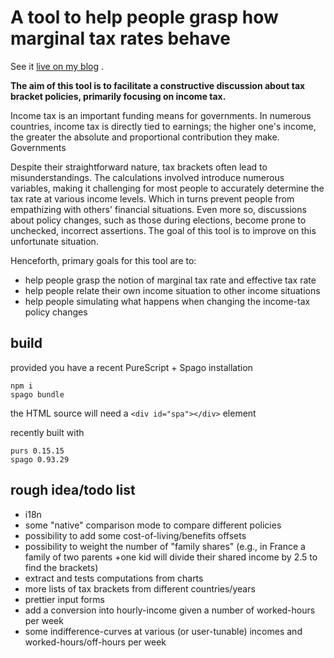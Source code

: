 # A tool to help people grasp how marginal tax rates behave

See it [live on my blog](https://dicioccio.fr/marginal-taxrate.html) .

**The aim of this tool is to facilitate a constructive discussion about tax bracket policies, primarily focusing on income tax.**

Income tax is an important funding means for governments.  In numerous
countries, income tax is directly tied to earnings; the higher one's income,
the greater the absolute and proportional contribution they make.  Governments

Despite their straightforward nature, tax brackets often lead to
misunderstandings. The calculations involved introduce numerous variables,
making it challenging for most people to accurately determine the tax rate at
various income levels. Which in turns prevent people from empathizing with
others' financial situations. Even more so, discussions about policy changes,
such as those during elections, become prone to unchecked, incorrect
assertions. The goal of this tool is to improve on this unfortunate situation.

Henceforth, primary goals for this tool are to:
- help people grasp the notion of marginal tax rate and effective tax rate
- help people relate their own income situation to other income situations
- help people simulating what happens when changing the income-tax policy changes

## build

provided you have a recent PureScript + Spago installation

```console
npm i
spago bundle
```

the HTML source will need a `<div id="spa"></div>` element

recently built with

```
purs 0.15.15
spago 0.93.29
```

## rough idea/todo list

- i18n
- some "native" comparison mode to compare different policies
- possibility to add some cost-of-living/benefits offsets
- possibility to weight the number of "family shares" (e.g., in France a family of two parents +one kid will divide their shared income by 2.5 to find the brackets)
- extract and tests computations from charts
- more lists of tax brackets from different countries/years
- prettier input forms
- add a conversion into hourly-income given a number of worked-hours per week
- some indifference-curves at various (or user-tunable) incomes and worked-hours/off-hours per week
